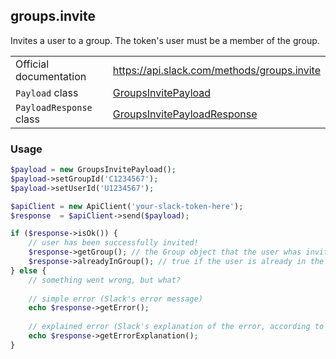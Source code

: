 ## groups.invite

Invites a user to a group. The token's user must be a member of the group.

| | |
|-------------------------|-------------------------------------------------------------------------------------------------------------------------------------------|
| Official documentation  | https://api.slack.com/methods/groups.invite                                                                                             |
| `Payload` class         | [GroupsInvitePayload](https://github.com/displayce/slack/blob/master/src/CL/Slack/Payload/GroupsInvitePayload.php)                   |
| `PayloadResponse` class | [GroupsInvitePayloadResponse](https://github.com/displayce/slack/blob/master/src/CL/Slack/Payload/GroupsInvitePayloadResponse.php)   |


### Usage

```php
$payload = new GroupsInvitePayload();
$payload->setGroupId('C1234567');
$payload->setUserId('U1234567');

$apiClient = new ApiClient('your-slack-token-here');
$response  = $apiClient->send($payload);

if ($response->isOk()) {
    // user has been successfully invited!
    $response->getGroup(); // the Group object that the user whas invited into
    $response->alreadyInGroup(); // true if the user is already in the group (no operation done)
} else {
    // something went wrong, but what?
    
    // simple error (Slack's error message)
    echo $response->getError();
    
    // explained error (Slack's explanation of the error, according to the documentation)
    echo $response->getErrorExplanation();
}
```
